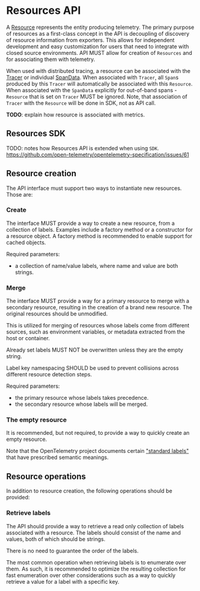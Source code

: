 # Resources API

A [Resource](../terminology.md#resources) represents the entity producing
telemetry. The primary purpose of resources as a first-class concept in the API
is decoupling of discovery of resource information from exporters. This allows
for independent development and easy customization for users that need to
integrate with closed source environments. API MUST allow for creation of
`Resources` and for associating them with telemetry.

When used with distributed tracing, a resource can be associated with the
[Tracer](tracing-api.md#tracer) or individual
[SpanData](tracing-api.md#spandata). When associated with `Tracer`, all `Span`s
produced by this `Tracer` will automatically be associated with this `Resource`.
When associated with the `SpanData` explicitly for out-of-band spans -
`Resource` that is set on `Tracer` MUST be ignored. Note, that association
of `Tracer` with the `Resource` will be done in SDK, not as API call.

**TODO**: explain how resource is associated with metrics.

## Resources SDK

TODO: notes how Resources API is extended when using `SDK`. https://github.com/open-telemetry/opentelemetry-specification/issues/61 

## Resource creation

The API interface must support two ways to instantiate new resources. Those
are:

### Create

The interface MUST provide a way to create a new resource, from a collection 
of labels. Examples include a factory method or a constructor for 
a resource object. A factory method is recommended to enable support for 
cached objects.

Required parameters:

- a collection of name/value labels, where name and value are both strings.

### Merge

The interface MUST provide a way for a primary resource to merge with a 
secondary resource, resulting in the creation of a brand new resource. The 
original resources should be unmodified.

This is utilized for merging of resources whose labels come from different
sources, such as environment variables, or metadata extracted from the host or 
container.

Already set labels MUST NOT be overwritten unless they are the empty string. 

Label key namespacing SHOULD be used to prevent collisions across different 
resource detection steps.

Required parameters:

- the primary resource whose labels takes precedence.
- the secondary resource whose labels will be merged.

### The empty resource

It is recommended, but not required, to provide a way to quickly create an empty 
resource.

Note that the OpenTelemetry project documents certain ["standard
labels"](../semantic-conventions.md) that have prescribed semantic meanings.

## Resource operations

In addition to resource creation, the following operations should be provided:

### Retrieve labels

The API should provide a way to retrieve a read only collection of labels
associated with a resource. The labels should consist of the name and values, 
both of which should be strings.

There is no need to guarantee the order of the labels.

The most common operation when retrieving labels is to enumerate over them.
As such, it is recommended to optimize the resulting collection for fast 
enumeration over other considerations such as a way to quickly retrieve a
value for a label with a specific key.